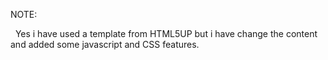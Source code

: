 <p>NOTE:</p>
<p>&nbsp; Yes i have used a template from HTML5UP but i have change the content and added some javascript and CSS features. </p>
